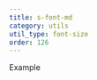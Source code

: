 ```yaml
---
title: s-font-md
category: utils
util_type: font-size
order: 126
---
```

<span class="s-font-md">Example</span>